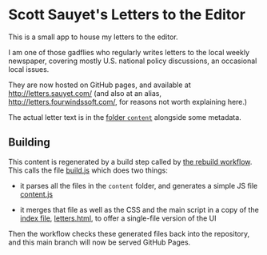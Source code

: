 Scott Sauyet's Letters to the Editor
====================================

This is a small app to house my letters to the editor.

I am one of those gadflies who regularly writes letters to the local weekly newspaper, covering mostly U.S. national policy discussions, an occasional local issues.

They are now hosted on GitHub pages, and available at http://letters.sauyet.com/ (and also at an alias, http://letters.fourwindssoft.com/, for reasons not worth explaining here.)

The actual letter text is in the [folder `content`][co] alongside some metadata.


Building
--------

This content is regenerated by a build step called by [the rebuild workflow][rb].  This calls the file [build.js][bu] which does two things:

- it parses all the files in the `content` folder, and generates a simple JS file [content.js][cn]

- it merges that file as well as the CSS and the main script in a copy of the [index file][in], [letters.html][ht], to offer a single-file version of the UI

Then the workflow checks these generated files back into the repository, and this main branch will now be served GitHub Pages.

  [bu]: ./tree/main/build.js
  [cn]: ./tree/main/content.js
  [co]: ./tree/main/content
  [ht]: ./tree/main/letters.html
  [in]: ./tree/main/index.html
	[rb]: ./tree/main/.github/workflows/rebuild.yml
